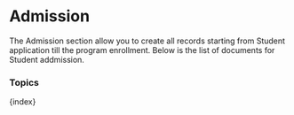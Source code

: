 <!-- add-breadcrumbs -->
# Admission

The Admission section allow you to create all records starting from Student application till the program enrollment. Below is the list of documents for Student addmission.

### Topics

{index}